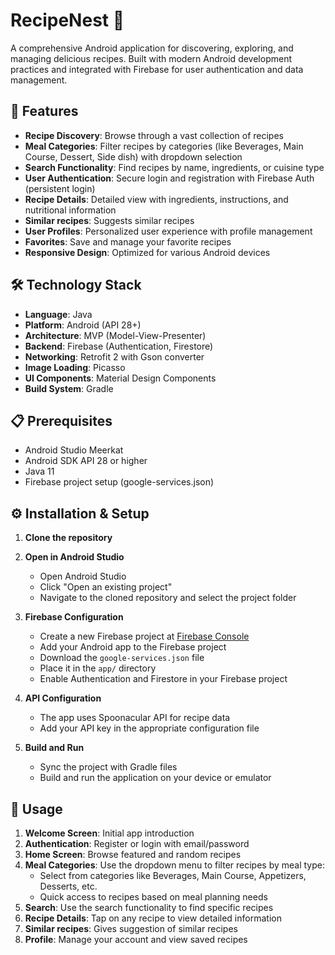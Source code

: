 # RecipeNest 🍳

A comprehensive Android application for discovering, exploring, and managing delicious recipes. Built with modern Android development practices and integrated with Firebase for user authentication and data management.

## 📱 Features

- **Recipe Discovery**: Browse through a vast collection of recipes
- **Meal Categories**: Filter recipes by categories (like Beverages, Main Course, Dessert, Side dish) with dropdown selection
- **Search Functionality**: Find recipes by name, ingredients, or cuisine type
- **User Authentication**: Secure login and registration with Firebase Auth (persistent login)
- **Recipe Details**: Detailed view with ingredients, instructions, and nutritional information
- **Similar recipes**: Suggests similar recipes
- **User Profiles**: Personalized user experience with profile management
- **Favorites**: Save and manage your favorite recipes
- **Responsive Design**: Optimized for various Android devices

## 🛠️ Technology Stack

- **Language**: Java
- **Platform**: Android (API 28+)
- **Architecture**: MVP (Model-View-Presenter)
- **Backend**: Firebase (Authentication, Firestore)
- **Networking**: Retrofit 2 with Gson converter
- **Image Loading**: Picasso
- **UI Components**: Material Design Components
- **Build System**: Gradle

## 📋 Prerequisites

- Android Studio Meerkat
- Android SDK API 28 or higher
- Java 11
- Firebase project setup (google-services.json)

## ⚙️ Installation & Setup

1. **Clone the repository**

2. **Open in Android Studio**
   - Open Android Studio
   - Click "Open an existing project"
   - Navigate to the cloned repository and select the project folder

3. **Firebase Configuration**
   - Create a new Firebase project at [Firebase Console](https://console.firebase.google.com/)
   - Add your Android app to the Firebase project
   - Download the `google-services.json` file
   - Place it in the `app/` directory
   - Enable Authentication and Firestore in your Firebase project

4. **API Configuration**
   - The app uses Spoonacular API for recipe data
   - Add your API key in the appropriate configuration file

5. **Build and Run**
   - Sync the project with Gradle files
   - Build and run the application on your device or emulator


## 🚀 Usage

1. **Welcome Screen**: Initial app introduction
2. **Authentication**: Register or login with email/password
3. **Home Screen**: Browse featured and random recipes
4. **Meal Categories**: Use the dropdown menu to filter recipes by meal type:
   - Select from categories like Beverages, Main Course, Appetizers, Desserts, etc.
   - Quick access to recipes based on meal planning needs
5. **Search**: Use the search functionality to find specific recipes
6. **Recipe Details**: Tap on any recipe to view detailed information
7. **Similar recipes**: Gives suggestion of similar recipes
8. **Profile**: Manage your account and view saved recipes
